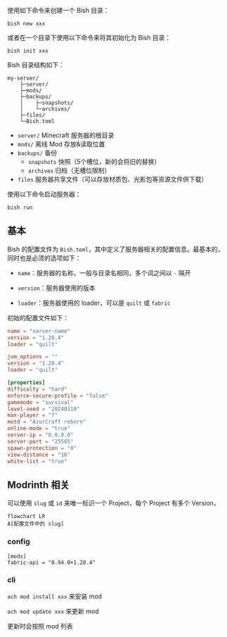 使用如下命令来创建一个 Bish 目录：

```
bish new xxx
```

或者在一个目录下使用以下命令来将其初始化为 Bish 目录：

```
bish init xxx
```

Bish 目录结构如下：

```
my-server/
    ├─server/
    ├─mods/
    ├─backups/
    │    ├─snapshots/
    │    └─archives/
    ├─files/
    └─Bish.toml
```

- `server/` Minecraft 服务器的根目录
- `mods/` 离线 Mod 存放&读取位置
- `backups/` 备份
  - `snapshots` 快照（5个槽位，新的会将旧的替换）
  - `archives` 归档（无槽位限制）
- `files` 服务器共享文件（可以存放材质包、光影包等资源文件供下载）

使用以下命令启动服务器：

```
bish run
```

## 基本

Bish 的配置文件为 `Bish.toml`，其中定义了服务器相关的配置信息。最基本的，同时也是必须的选项如下：

- `name`：服务器的名称，一般与目录名相同，多个词之间以 `-` 隔开

- `version`：服务器使用的版本
- `loader`：服务器使用的 loader，可以是 `quilt` 或 `fabric`

初始的配置文件如下：

```toml
name = "server-name"
version = "1.20.4"
loader = "quilt"
```



```toml
jvm_options = ""
version = "1.20.4"
loader = "quilt"

[properties]
difficulty = "hard"
enforce-secure-profile = "false"
gamemode = "survival"
level-seed = "20240110"
max-player = "7"
motd = "AzurCraft reborn"
online-mode = "true"
server-ip = "0.0.0.0"
server-port = "25565"
spawn-protection = "0"
view-distance = "16"
white-list = "true"
```



## Modrinth 相关

可以使用 `slug` 或 `id` 来唯一标识一个 Project，每个 Project 有多个 Version，

```mermaid
flowchart LR
A[配置文件中的 slug]
```

### config

```
[mods]
fabric-api = "0.94.0+1.20.4"
```

### cli

`ach mod install xxx` 来安装 mod

`ach mod update xxx` 来更新 mod

更新时会按照 mod 列表